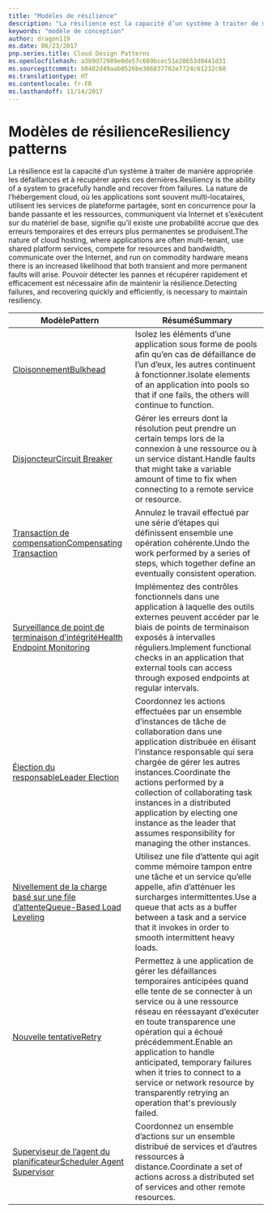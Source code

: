 ```yaml
---
title: "Modèles de résilience"
description: "La résilience est la capacité d’un système à traiter de manière appropriée les défaillances et à récupérer après ces dernières. La nature de l’hébergement cloud, où les applications sont souvent multi-locataires, utilisent les services de plateforme partagée, sont en concurrence pour la bande passante et les ressources, communiquent via Internet et s’exécutent sur du matériel de base, signifie qu’il existe une probabilité accrue que des erreurs temporaires et des erreurs plus permanentes se produisent. Pouvoir détecter les pannes et récupérer rapidement et efficacement est nécessaire afin de maintenir la résilience."
keywords: "modèle de conception"
author: dragon119
ms.date: 06/23/2017
pnp.series.title: Cloud Design Patterns
ms.openlocfilehash: a3b9d72989e0de57c689bcec51e20653d0441d31
ms.sourcegitcommit: b0482d49aab0526be386837702e7724c61232c60
ms.translationtype: HT
ms.contentlocale: fr-FR
ms.lasthandoff: 11/14/2017
---
```

# <a name="resiliency-patterns"></a><span data-ttu-id="4ebdf-106">Modèles de résilience</span><span class="sxs-lookup"><span data-stu-id="4ebdf-106">Resiliency patterns</span></span>

<span data-ttu-id="4ebdf-107">La résilience est la capacité d’un système à traiter de manière appropriée les défaillances et à récupérer après ces dernières.</span><span class="sxs-lookup"><span data-stu-id="4ebdf-107">Resiliency is the ability of a system to gracefully handle and recover from failures.</span></span> <span data-ttu-id="4ebdf-108">La nature de l’hébergement cloud, où les applications sont souvent multi-locataires, utilisent les services de plateforme partagée, sont en concurrence pour la bande passante et les ressources, communiquent via Internet et s’exécutent sur du matériel de base, signifie qu’il existe une probabilité accrue que des erreurs temporaires et des erreurs plus permanentes se produisent.</span><span class="sxs-lookup"><span data-stu-id="4ebdf-108">The nature of cloud hosting, where applications are often multi-tenant, use shared platform services, compete for resources and bandwidth, communicate over the Internet, and run on commodity hardware means there is an increased likelihood that both transient and more permanent faults will arise.</span></span> <span data-ttu-id="4ebdf-109">Pouvoir détecter les pannes et récupérer rapidement et efficacement est nécessaire afin de maintenir la résilience.</span><span class="sxs-lookup"><span data-stu-id="4ebdf-109">Detecting failures, and recovering quickly and efficiently, is necessary to maintain resiliency.</span></span>

| <span data-ttu-id="4ebdf-110">Modèle</span><span class="sxs-lookup"><span data-stu-id="4ebdf-110">Pattern</span></span> | <span data-ttu-id="4ebdf-111">Résumé</span><span class="sxs-lookup"><span data-stu-id="4ebdf-111">Summary</span></span> |
| ------- | ------- |
| [<span data-ttu-id="4ebdf-112">Cloisonnement</span><span class="sxs-lookup"><span data-stu-id="4ebdf-112">Bulkhead</span></span>](../bulkhead.md) | <span data-ttu-id="4ebdf-113">Isolez les éléments d’une application sous forme de pools afin qu’en cas de défaillance de l’un d’eux, les autres continuent à fonctionner.</span><span class="sxs-lookup"><span data-stu-id="4ebdf-113">Isolate elements of an application into pools so that if one fails, the others will continue to function.</span></span> |
| [<span data-ttu-id="4ebdf-114">Disjoncteur</span><span class="sxs-lookup"><span data-stu-id="4ebdf-114">Circuit Breaker</span></span>](../circuit-breaker.md) | <span data-ttu-id="4ebdf-115">Gérer les erreurs dont la résolution peut prendre un certain temps lors de la connexion à une ressource ou à un service distant.</span><span class="sxs-lookup"><span data-stu-id="4ebdf-115">Handle faults that might take a variable amount of time to fix when connecting to a remote service or resource.</span></span> |
| [<span data-ttu-id="4ebdf-116">Transaction de compensation</span><span class="sxs-lookup"><span data-stu-id="4ebdf-116">Compensating Transaction</span></span>](../compensating-transaction.md) | <span data-ttu-id="4ebdf-117">Annulez le travail effectué par une série d’étapes qui définissent ensemble une opération cohérente.</span><span class="sxs-lookup"><span data-stu-id="4ebdf-117">Undo the work performed by a series of steps, which together define an eventually consistent operation.</span></span> |
| [<span data-ttu-id="4ebdf-118">Surveillance de point de terminaison d’intégrité</span><span class="sxs-lookup"><span data-stu-id="4ebdf-118">Health Endpoint Monitoring</span></span>](../health-endpoint-monitoring.md) | <span data-ttu-id="4ebdf-119">Implémentez des contrôles fonctionnels dans une application à laquelle des outils externes peuvent accéder par le biais de points de terminaison exposés à intervalles réguliers.</span><span class="sxs-lookup"><span data-stu-id="4ebdf-119">Implement functional checks in an application that external tools can access through exposed endpoints at regular intervals.</span></span> |
| [<span data-ttu-id="4ebdf-120">Élection du responsable</span><span class="sxs-lookup"><span data-stu-id="4ebdf-120">Leader Election</span></span>](../leader-election.md) | <span data-ttu-id="4ebdf-121">Coordonnez les actions effectuées par un ensemble d’instances de tâche de collaboration dans une application distribuée en élisant l’instance responsable qui sera chargée de gérer les autres instances.</span><span class="sxs-lookup"><span data-stu-id="4ebdf-121">Coordinate the actions performed by a collection of collaborating task instances in a distributed application by electing one instance as the leader that assumes responsibility for managing the other instances.</span></span> |
| [<span data-ttu-id="4ebdf-122">Nivellement de la charge basé sur une file d’attente</span><span class="sxs-lookup"><span data-stu-id="4ebdf-122">Queue-Based Load Leveling</span></span>](../queue-based-load-leveling.md) | <span data-ttu-id="4ebdf-123">Utilisez une file d’attente qui agit comme mémoire tampon entre une tâche et un service qu’elle appelle, afin d’atténuer les surcharges intermittentes.</span><span class="sxs-lookup"><span data-stu-id="4ebdf-123">Use a queue that acts as a buffer between a task and a service that it invokes in order to smooth intermittent heavy loads.</span></span> |
| [<span data-ttu-id="4ebdf-124">Nouvelle tentative</span><span class="sxs-lookup"><span data-stu-id="4ebdf-124">Retry</span></span>](../retry.md) | <span data-ttu-id="4ebdf-125">Permettez à une application de gérer les défaillances temporaires anticipées quand elle tente de se connecter à un service ou à une ressource réseau en réessayant d’exécuter en toute transparence une opération qui a échoué précédemment.</span><span class="sxs-lookup"><span data-stu-id="4ebdf-125">Enable an application to handle anticipated, temporary failures when it tries to connect to a service or network resource by transparently retrying an operation that's previously failed.</span></span> |
| [<span data-ttu-id="4ebdf-126">Superviseur de l’agent du planificateur</span><span class="sxs-lookup"><span data-stu-id="4ebdf-126">Scheduler Agent Supervisor</span></span>](../scheduler-agent-supervisor.md) | <span data-ttu-id="4ebdf-127">Coordonnez un ensemble d’actions sur un ensemble distribué de services et d’autres ressources à distance.</span><span class="sxs-lookup"><span data-stu-id="4ebdf-127">Coordinate a set of actions across a distributed set of services and other remote resources.</span></span> |